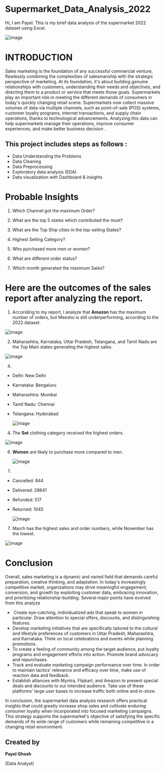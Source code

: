 # Supermarket_Data_Analysis_2022

Hi, I am Payel. This is my brief data analysis of the supermarket 2022 dataset using Excel.



              
![image](https://github.com/Payel250901/Supermarket_Data_Analysis_2022/assets/158448374/62c97a7b-9a39-4de8-91c7-3286000e5e66)




# INTRODUCTION
Sales marketing is the foundation of any successful commercial venture, flawlessly combining the complexities of salesmanship with the strategic perspective of marketing. At its foundation, it's about building genuine relationships with customers, understanding their needs and objectives, and directing them to a product or service that meets those goals. Supermarkets play an important role in meeting the different demands of consumers in today's quickly changing retail scene. Supermarkets now collect massive volumes of data via multiple channels, such as point-of-sale (POS) systems, customer loyalty programs, internet transactions, and supply chain operations, thanks to technological advancements. Analyzing this data can help supermarkets manage their operations, improve consumer experiences, and make better business decision .

## This project includes steps as follows :
- Data Understanding the Problems
- Data Cleaning
- Data Preprocessing
- Exploratory data analysis (EDA)
- Data visualization with Dashboard & insights

# Probable Insights
1. Which Channel got the maximum Order?

2. What are the top 5 states which contributed the most?

3. What are the Top Ship cities in the top-selling States?

4. Highest Selling Category?
   
5. Who purchased more men or women?

6.  What are different order status?

7. Which month generated the maximum Sales?
   
# Here are the outcomes of the sales report after analyzing the report.
1. Accoriding to my report, I analyze that **Amazon** has the maximum number of orders,  but Meesho is still underperforming, according to the 2022 dataset.

 ![image](https://github.com/Payel250901/Supermarket_Data_Analysis_2022/assets/158448374/1845ecf1-c34d-4653-9705-f96657b18130)


2.  Maharashtra, Karnataka, Uttar Pradesh, Telangana, and Tamil Nadu are the Top Main states generating the highest sales.
   
   ![image](https://github.com/Payel250901/Supermarket_Data_Analysis_2022/assets/158448374/0833afc5-8762-4ca6-8369-cd4f30e82c76)

   
4.  
- Delhi: New Delhi
- Karnataka: Bengaluru
- Maharashtra: Mumbai
- Tamil Nadu: Chennai
- Telangana: Hyderabad
  
  ![image](https://github.com/Payel250901/Supermarket_Data_Analysis_2022/assets/158448374/8cd9cb38-9608-4503-9ec2-3c240e4fda7c)


4. The **Set** clothing category received the highest orders.
   
  ![image](https://github.com/Payel250901/Supermarket_Data_Analysis_2022/assets/158448374/81df4ee0-82a2-4714-b3d4-87bfa1e38081)



6. **Women** are likely to purchase more compared to men.

    ![image](https://github.com/Payel250901/Supermarket_Data_Analysis_2022/assets/158448374/6f2a2786-cda1-49e5-b809-6a9b75a38de8)



8.
 - Cancelled: 844
- Delivered: 28641
- Refunded: 517
- Returned: 1045
 
  ![image](https://github.com/Payel250901/Supermarket_Data_Analysis_2022/assets/158448374/4ff7c576-a4d7-48dd-af4a-b6d98e4ad90e)


7. March has the highest sales and order numbers, while November has the lowest.
   
  ![image](https://github.com/Payel250901/Supermarket_Data_Analysis_2022/assets/158448374/f6d20b3a-2fc3-49cb-b815-93311a6e1797)


# Conclusion
Overall, sales marketing is a dynamic and varied field that demands careful preparation, creative thinking, and adaptation. In today's increasingly competitive market, organizations may drive meaningful engagement, conversion, and growth by exploiting customer data, embracing innovation, and prioritizing relationship-building.
Several major points have evolved from this analyze

-  Create eye-catching, individualized ads that speak to women in particular. Draw attention to special offers, discounts, and distinguishing features.
- Develop marketing initiatives that are specifically tailored to the cultural and lifestyle preferences of customers in Uttar Pradesh, Maharashtra, and Karnataka. Think on local celebrations and events while 
  planning promotions.
- To create a feeling of community among the target audience, put loyalty programs and engagement efforts into action. Promote brand advocacy and repurchases.
- Track and evaluate marketing campaign performance over time. In order to maintain tactics' relevance and efficacy over time, make use of reaction data and feedback.
- Establish alliances with Myntra, Flipkart, and Amazon to present special deals and discounts to our intended audience. Take use of these platforms' large user bases to increase traffic both online and in-store.

In conclusion, the supermarket data analysis research offers practical insights that could greatly increase shop sales and cultivate enduring consumer loyalty when incorporated into focused marketing campaigns. This strategy supports the supermarket's objective of satisfying the specific demands of its wide range of customers while remaining competitive in a changing retail environment.

## Created by
**Payel Ghosh**

(Data Analyst)






 
